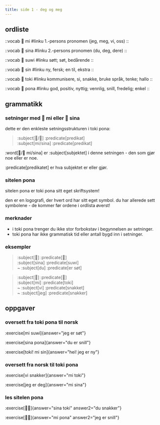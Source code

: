 ```yaml
---
title: side 1 - deg og meg 
---
```


## ordliste

::vocab
󱤴 mi
#linku
1.-persons pronomen (jeg, meg, vi, oss)
::

::vocab
󱥞 sina
#linku
2.-persons pronomen (du, deg, dere)
::

::vocab
󱥦 suwi
#linku
søtt; søt, bedårende
::

::vocab
󱥝 sin
#linku
ny, fersk; en til, ekstra
::

::vocab
󱥬 toki
#linku
kommunisere, si, snakke, bruke språk, tenke; hallo
::

::vocab
󱥔 pona
#linku
god, positiv, nyttig; vennlig, snill, fredelig; enkel
::

## grammatikk

### setninger med 󱤴 mi eller 󱥞 sina

dette er den enkleste setningsstrukturen i toki pona:

> :subject[󱤴/󱥞] :predicate[predikat] \
> :subject[mi/sina] :predicate[predikat] 

:word[󱤴/󱥞 mi/sina] er :subject[subjektet] i denne setningen - den som gjør noe eller er noe. 

:predicate[predikatet] er hva subjektet er eller gjør. 

### sitelen pona
sitelen pona er toki pona sitt eget skriftsystem!

den er en logografi, der hvert ord har sitt eget symbol. du har allerede sett symbolene - de kommer før ordene i ordlista øverst!

### merknader
- i toki pona trenger du ikke stor forbokstav i begynnelsen av setninger.
- toki pona har ikke grammatisk tid eller antall bygd inn i setninger.

### eksempler
> :subject[󱥞] :predicate[󱥦] \
> :subject[sina] :predicate[suwi] \
> ~ :subject[du] :predicate[er søt]

> :subject[󱤴] :predicate[󱥬] \
> :subject[mi] :predicate[toki] \
> ~ :subject[vi] :predicate[snakket] \
> ~ :subject[jeg] :predicate[snakker]

## oppgaver
### oversett fra toki pona til norsk

:exercise[mi suwi]{answer="jeg er søt"}

:exercise[sina pona]{answer="du er snill"}

:exercise[toki! mi sin]{answer="hei! jeg er ny"}

### oversett fra norsk til toki pona
:exercise[vi snakker]{answer="mi toki"}

:exercise[jeg er deg]{answer="mi sina"}

### les sitelen pona
:exercise[󱥞󱥬]{answer="sina toki" answer2="du snakker"}

:exercise[󱤴󱥔]{answer="mi pona" answer2="jeg er snill"}